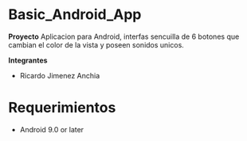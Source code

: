 # Basic_Android_App
**Proyecto** 
Aplicacion para Android, interfas sencuilla de 6 botones que cambian el color de la vista y poseen sonidos unicos.

**Integrantes**
* Ricardo Jimenez Anchia

# Requerimientos
* Android 9.0 or later
